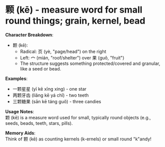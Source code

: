 # **颗 (kē) - measure word for small round things; grain, kernel, bead**

**Character Breakdown**:  
- 颗 (kē):
  - Radical: 页 (yè, "page/head") on the right
  - Left: 宀 (mián, "roof/shelter") over 果 (guǒ, "fruit")
  - The structure suggests something protected/covered and granular, like a seed or bead.

**Examples**:  
- 一颗星星 (yī kē xīng xing) - one star  
- 两颗牙齿 (liǎng kē yá chǐ) - two teeth  
- 三颗糖果 (sān kē táng guǒ) - three candies

**Usage Notes**:  
颗 (kē) is a measure word used for small, typically round objects (e.g., seeds, beads, teeth, stars, pills).

**Memory Aids**:  
Think of 颗 (kē) as counting kernels (k-ernels) or small round "k"andy!